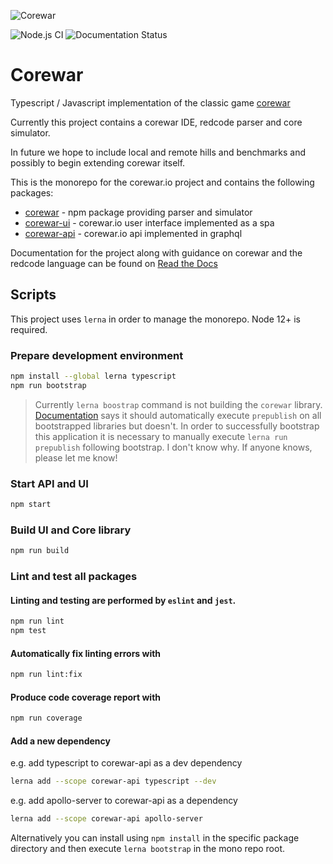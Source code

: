 

![Corewar](https://github.com/corewar/corewar.io/blob/master/packages/corewar/logo.png)

![Node.js CI](https://github.com/corewar/corewar.io/workflows/Node.js%20CI/badge.svg)
![Documentation Status](http://readthedocs.org/projects/corewar-docs/badge/?version=latest)

# Corewar

Typescript / Javascript implementation of the classic game [corewar](https://en.wikipedia.org/wiki/Core_War)

Currently this project contains a corewar IDE, redcode parser and core simulator.

In future we hope to include local and remote hills and benchmarks and possibly to begin extending corewar itself.

This is the monorepo for the corewar.io project and contains the following packages:
* [corewar](https://github.com/corewar/corewar.io/tree/master/packages/corewar) - npm package providing parser and simulator
* [corewar-ui](https://github.com/corewar/corewar.io/tree/master/packages/corewar-ui) - corewar.io user interface implemented as a spa
* [corewar-api](https://github.com/corewar/corewar.io/tree/master/packages/corewar-api) - corewar.io api implemented in graphql

Documentation for the project along with guidance on corewar and the redcode language can be found on [Read the Docs](https://corewar-docs.readthedocs.io/en/latest/)

## Scripts

This project uses `lerna` in order to manage the monorepo.
Node 12+ is required.

### Prepare development environment

```bash
npm install --global lerna typescript
npm run bootstrap
```

> Currently `lerna boostrap` command is not building the `corewar` library. [Documentation](https://github.com/lerna/lerna/tree/master/commands/bootstrap) says it should automatically execute `prepublish` on all bootstrapped libraries but doesn't. In order to successfully bootstrap this application it is necessary to manually execute `lerna run prepublish` following bootstrap. I don't know why. If anyone knows, please let me know!

### Start API and UI

```bash
npm start
```

### Build UI and Core library

```bash
npm run build
```

### Lint and test all packages

#### Linting and testing are performed by `eslint` and `jest`.

```bash
npm run lint
npm test
```

#### Automatically fix linting errors with

```bash
npm run lint:fix
```

#### Produce code coverage report with

```bash
npm run coverage
```

#### Add a new dependency

e.g. add typescript to corewar-api as a dev dependency
```bash
lerna add --scope corewar-api typescript --dev
```
e.g. add apollo-server to corewar-api as a dependency
```bash
lerna add --scope corewar-api apollo-server
```

Alternatively you can install using `npm install` in the specific package directory and then execute `lerna bootstrap` in the mono repo root.

